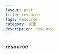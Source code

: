 ```yaml
---
layout: post
title: resource 
tags: resource
category: 资源
description: resource
---
```


### resource